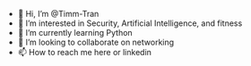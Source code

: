 - 👋 Hi, I’m @Timm-Tran
- 👀 I’m interested in Security, Artificial Intelligence, and fitness
- 🌱 I’m currently learning Python
- 💞️ I’m looking to collaborate on networking
- 📫 How to reach me here or linkedin

<!---
Timm-Tran/Timm-Tran is a ✨ special ✨ repository because its `README.md` (this file) appears on your GitHub profile.
You can click the Preview link to take a look at your changes.
--->
